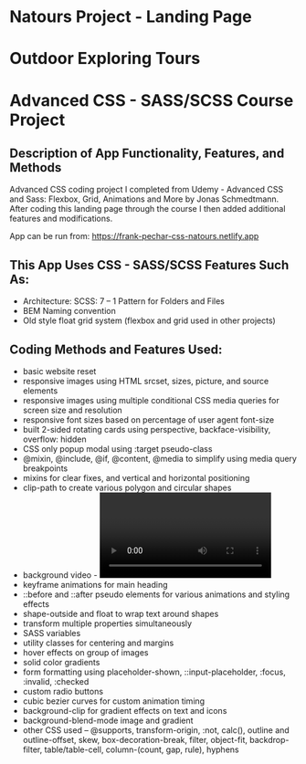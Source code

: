 # Natours Project - Landing Page
# Outdoor Exploring Tours 
# Advanced CSS - SASS/SCSS Course Project
## Description of App Functionality, Features, and Methods

Advanced CSS coding project I completed from Udemy - Advanced CSS and Sass: Flexbox, Grid, Animations and More by Jonas Schmedtmann. After coding this landing page through the course I then added additional features and modifications.

App can be run from: https://frank-pechar-css-natours.netlify.app

## This App Uses CSS - SASS/SCSS Features Such As:

- Architecture: SCSS: 7 – 1 Pattern for Folders and Files
- BEM Naming convention 
- Old style float grid system (flexbox and grid used in other projects)

## Coding Methods and Features Used:

- basic website reset
- responsive images using HTML srcset, sizes, picture, and source elements
- responsive images using multiple conditional CSS media queries for screen size and resolution
- responsive font sizes based on percentage of user agent font-size
- built 2-sided rotating cards using perspective, backface-visibility, overflow: hidden
- CSS only popup modal using :target pseudo-class
- @mixin, @include, @if, @content, @media to simplify using media query breakpoints
- mixins for clear fixes, and vertical and horizontal positioning 
- clip-path to create various polygon and circular shapes
- background video - <video> HTML element 
- keyframe animations for main heading
- ::before and ::after pseudo elements for various animations and styling effects
- shape-outside and float to wrap text around shapes
- transform multiple properties simultaneously
- SASS variables
- utility classes for centering and margins 
- hover effects on group of images
- solid color gradients
- form formatting using placeholder-shown, ::input-placeholder, :focus, :invalid, :checked
- custom radio buttons
- cubic bezier curves for custom animation timing
- background-clip for gradient effects on text and icons
- background-blend-mode image and gradient
- other CSS used – @supports, transform-origin, :not, calc(), outline and outline-offset, skew, box-decoration-break, filter, object-fit, backdrop-filter, table/table-cell, column-(count, gap, rule), hyphens 
 
